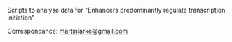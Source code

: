 
Scripts to analyse data for "Enhancers predominantly regulate transcription initiation"

Correspondance: martinlarke@gmail.com
